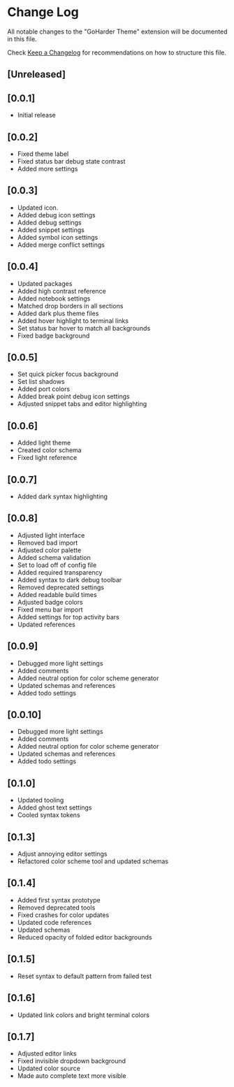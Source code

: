 # Change Log

All notable changes to the "GoHarder Theme" extension will be documented in this file.

Check [Keep a Changelog](http://keepachangelog.com/) for recommendations on how to structure this file.

## [Unreleased]

## [0.0.1]

- Initial release

## [0.0.2]

- Fixed theme label
- Fixed status bar debug state contrast
- Added more settings
 
## [0.0.3]

- Updated icon. 
- Added debug icon settings
- Added debug settings
- Added snippet settings
- Added symbol icon settings
- Added merge conflict settings

## [0.0.4]

- Updated packages
- Added high contrast reference
- Added notebook settings
- Matched drop borders in all sections
- Added dark plus theme files
- Added hover highlight to terminal links
- Set status bar hover to match all backgrounds
- Fixed badge background

## [0.0.5]

- Set quick picker focus background
- Set list shadows
- Added port colors
- Added break point debug icon settings
- Adjusted snippet tabs and editor highlighting

## [0.0.6]

- Added light theme 
- Created color schema
- Fixed light reference

## [0.0.7]

- Added dark syntax highlighting

## [0.0.8]
- Adjusted light interface
- Removed bad import
- Adjusted color palette
- Added schema validation
- Set to load off of config file
- Added required transparency
- Added syntax to dark debug toolbar
- Removed deprecated settings
- Added readable build times
- Adjusted badge colors
- Fixed menu bar import
- Added settings for top activity bars
- Updated references

## [0.0.9]
- Debugged more light settings
- Added comments
- Added neutral option for color scheme generator
- Updated schemas and references
- Added todo settings

## [0.0.10]
- Debugged more light settings
- Added comments
- Added neutral option for color scheme generator
- Updated schemas and references
- Added todo settings

## [0.1.0]
- Updated tooling
- Added ghost text settings
- Cooled syntax tokens

## [0.1.3]
- Adjust annoying editor settings
- Refactored color scheme tool and updated schemas

## [0.1.4]
- Added first syntax prototype
- Removed deprecated tools
- Fixed crashes for color updates
- Updated code references
- Updated schemas
- Reduced opacity of folded editor backgrounds

## [0.1.5]
- Reset syntax to default pattern from failed test

## [0.1.6]
- Updated link colors and bright terminal colors

## [0.1.7]
- Adjusted editor links
- Fixed invisible dropdown background
- Updated color source
- Made auto complete text more visible
